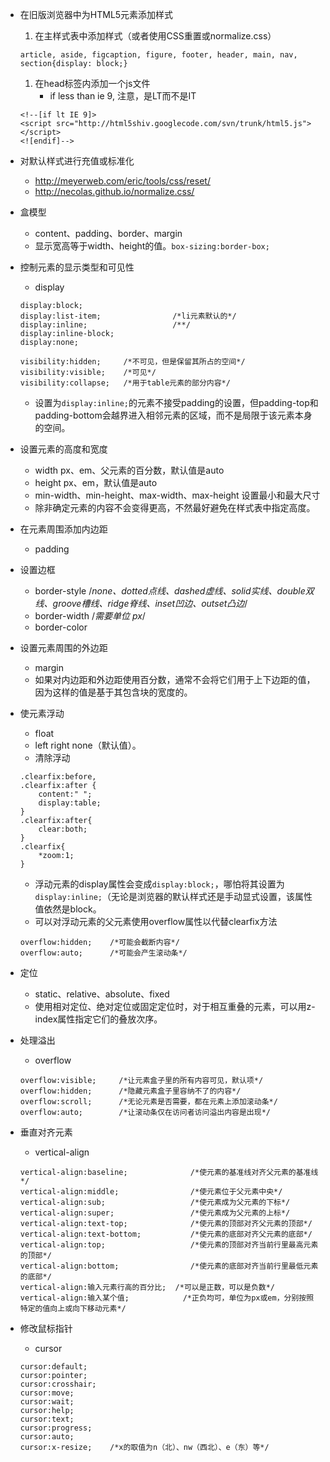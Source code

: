 * 在旧版浏览器中为HTML5元素添加样式
    1. 在主样式表中添加样式（或者使用CSS重置或normalize.css）
    ```
    article, aside, figcaption, figure, footer, header, main, nav, section{display: block;}
    ```
    1. 在head标签内添加一个js文件
        * if less than ie 9, 注意，是LT而不是IT
    ```
    <!--[if lt IE 9]>
    <script src="http://html5shiv.googlecode.com/svn/trunk/html5.js"></script>
    <![endif]-->
    ```

* 对默认样式进行充值或标准化
    * http://meyerweb.com/eric/tools/css/reset/
    * http://necolas.github.io/normalize.css/

* 盒模型
    * content、padding、border、margin
    * 显示宽高等于width、height的值。`box-sizing:border-box;`

* 控制元素的显示类型和可见性
    * display
    ```
    display:block;
    display:list-item;                /*li元素默认的*/
    display:inline;                   /**/
    display:inline-block;
    display:none;

    visibility:hidden;     /*不可见，但是保留其所占的空间*/
    visibility:visible;    /*可见*/
    visibility:collapse;   /*用于table元素的部分内容*/
    ```
    * 设置为`display:inline;`的元素不接受padding的设置，但padding-top和padding-bottom会越界进入相邻元素的区域，而不是局限于该元素本身的空间。

* 设置元素的高度和宽度
    * width          px、em、父元素的百分数，默认值是auto
    * height         px、em，默认值是auto
    * min-width、min-height、max-width、max-height    设置最小和最大尺寸
    * 除非确定元素的内容不会变得更高，不然最好避免在样式表中指定高度。

* 在元素周围添加内边距
    * padding

* 设置边框
    * border-style   /*none、dotted点线、dashed虚线、solid实线、double双线、groove槽线、ridge脊线、inset凹边、outset凸边*/
    * border-width   /*需要单位 px*/
    * border-color

* 设置元素周围的外边距
    * margin
    * 如果对内边距和外边距使用百分数，通常不会将它们用于上下边距的值，因为这样的值是基于其包含块的宽度的。

* 使元素浮动
    * float
    * left right none（默认值）。
    * 清除浮动
    ```
    .clearfix:before,
    .clearfix:after {
        content:" ";
        display:table;
    }
    .clearfix:after{
        clear:both;
    }
    .clearfix{
        *zoom:1;
    }
    ```
    * 浮动元素的display属性会变成`display:block;`，哪怕将其设置为`display:inline;`（无论是浏览器的默认样式还是手动显式设置，该属性值依然是block。
    * 可以对浮动元素的父元素使用overflow属性以代替clearfix方法
    ```
    overflow:hidden;    /*可能会截断内容*/
    overflow:auto;      /*可能会产生滚动条*/
    ```

* 定位
    * static、relative、absolute、fixed
    * 使用相对定位、绝对定位或固定定位时，对于相互重叠的元素，可以用z-index属性指定它们的叠放次序。

* 处理溢出
    * overflow
    ```
    overflow:visible;     /*让元素盒子里的所有内容可见，默认项*/
    overflow:hidden;      /*隐藏元素盒子里容纳不了的内容*/
    overflow:scroll;      /*无论元素是否需要，都在元素上添加滚动条*/
    overflow:auto;        /*让滚动条仅在访问者访问溢出内容是出现*/
    ```

* 垂直对齐元素
    * vertical-align
    ```
    vertical-align:baseline;              /*使元素的基准线对齐父元素的基准线*/
    vertical-align:middle;                /*使元素位于父元素中央*/
    vertical-align:sub;                   /*使元素成为父元素的下标*/
    vertical-align:super;                 /*使元素成为父元素的上标*/
    vertical-align:text-top;              /*使元素的顶部对齐父元素的顶部*/
    vertical-align:text-bottom;           /*使元素的底部对齐父元素的底部*/
    vertical-align:top;                   /*使元素的顶部对齐当前行里最高元素的顶部*/
    vertical-align:bottom;                /*使元素的底部对齐当前行里最低元素的底部*/
    vertical-align:输入元素行高的百分比;  /*可以是正数，可以是负数*/
    vertical-align:输入某个值;            /*正负均可，单位为px或em，分别按照特定的值向上或向下移动元素*/
    ```

* 修改鼠标指针
    * cursor
    ```
    cursor:default;
    cursor:pointer;
    cursor:crosshair;
    cursor:move;
    cursor:wait;
    cursor:help;
    cursor:text;
    cursor:progress;
    cursor:auto;
    cursor:x-resize;    /*x的取值为n（北）、nw（西北）、e（东）等*/
    ```